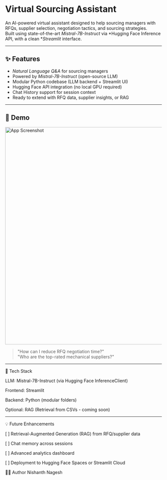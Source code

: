 # Virtual Sourcing Assistant

An AI-powered virtual assistant designed to help sourcing managers with RFQs, supplier selection, negotiation tactics, and sourcing strategies.  
Built using state-of-the-art *Mistral-7B-Instruct* via *Hugging Face Inference API, with a clean **Streamlit* interface.

---

## ✨ Features

- *Natural Language Q&A* for sourcing managers
- Powered by *Mistral-7B-Instruct* (open-source LLM)
- Modular Python codebase (LLM backend + Streamlit UI)
- Hugging Face API integration (no local GPU required)
- Chat History support for session context
- Ready to extend with RFQ data, supplier insights, or RAG

---
## 📸 Demo

<img src="demo_screenshot.png" alt="App Screenshot" width="700"/>

> "How can I reduce RFQ negotiation time?"  
> "Who are the top-rated mechanical suppliers?"

---
🧠 Tech Stack

LLM: Mistral-7B-Instruct (via Hugging Face InferenceClient)

Frontend: Streamlit

Backend: Python (modular folders)

Optional: RAG (Retrieval from CSVs - coming soon)



---
💡 Future Enhancements

[ ] Retrieval-Augmented Generation (RAG) from RFQ/supplier data

[ ] Chat memory across sessions

[ ] Advanced analytics dashboard

[ ] Deployment to Hugging Face Spaces or Streamlit Cloud


👨‍💻 Author
Nishanth Nagesh

